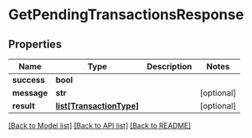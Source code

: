 # GetPendingTransactionsResponse

## Properties
Name | Type | Description | Notes
------------ | ------------- | ------------- | -------------
**success** | **bool** |  | 
**message** | **str** |  | [optional] 
**result** | [**list[TransactionType]**](TransactionType.md) |  | [optional] 

[[Back to Model list]](../README.md#documentation-for-models) [[Back to API list]](../README.md#documentation-for-api-endpoints) [[Back to README]](../README.md)


